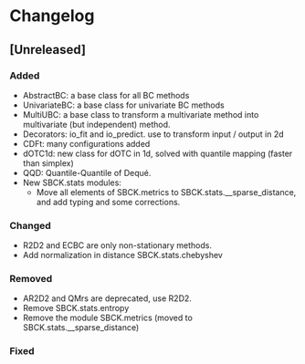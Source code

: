 
# Changelog

## [Unreleased]

### Added
- AbstractBC: a base class for all BC methods
- UnivariateBC: a base class for univariate BC methods
- MultiUBC: a base class to transform a multivariate method into multivariate
  (but independent) method.
- Decorators: io_fit and io_predict. use to transform input / output in 2d
- CDFt: many configurations added
- dOTC1d: new class for dOTC in 1d, solved with quantile mapping (faster than
  simplex)
- QQD: Quantile-Quantile of Dequé.
- New SBCK.stats modules:
   - Move all elements of SBCK.metrics to SBCK.stats.__sparse_distance, and add
     typing and some corrections.

### Changed
- R2D2 and ECBC are only non-stationary methods.
- Add normalization in distance SBCK.stats.chebyshev

### Removed
- AR2D2 and QMrs are deprecated, use R2D2.
- Remove SBCK.stats.entropy
- Remove the module SBCK.metrics (moved to SBCK.stats.__sparse_distance)

### Fixed


